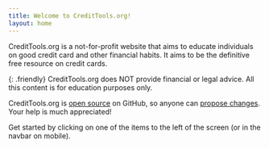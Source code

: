 ```yaml
---
title: Welcome to CreditTools.org!
layout: home
---
```


CreditTools.org is a not-for-profit website that aims to educate individuals on good credit card and other financial habits. It aims to be the definitive free resource on credit cards.

{: .friendly}
CreditTools.org does NOT provide financial or legal advice. All this content is for education purposes only.

CreditTools.org is [open source]() on GitHub, so anyone can [propose changes](). Your help is much appreciated!

Get started by clicking on one of the items to the left of the screen (or in the navbar on mobile).
